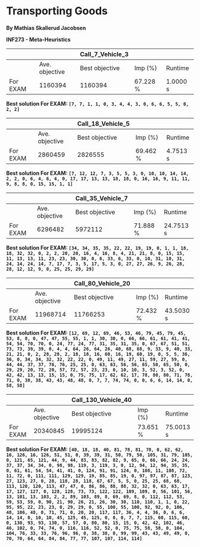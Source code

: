 <h1>Transporting Goods
<h4>By Mathias Skallerud Jacobsen


INF273 - Meta-Heuristics  

| | | Call_7_Vehicle_3 | | |  
| --- | --- | --- | --- | --- |  
| | Ave. objective | Best objective | Imp (%) | Runtime |  
| For EXAM | 1160394 | 1160394 | 67.228 % | 1.0000 s |  
  
  
Best solution For EXAM: `[7, 7, 1, 1, 0, 3, 4, 4, 3, 0, 6, 6, 5, 5, 0, 2, 2]`  
  
  
| | | Call_18_Vehicle_5 | | |  
| --- | --- | --- | --- | --- |  
| | Ave. objective | Best objective | Imp (%) | Runtime |  
| For EXAM | 2860459 | 2826555 | 69.462 % | 4.7513 s |  
  
  
Best solution For EXAM: `[7, 12, 12, 7, 3, 5, 5, 3, 0, 10, 10, 14, 14, 2, 2, 0, 6, 4, 6, 4, 0, 17, 17, 13, 13, 18, 18, 0, 16, 16, 9, 11, 11, 9, 8, 8, 0, 15, 15, 1, 1]`  
  
  
| | | Call_35_Vehicle_7 | | |  
| --- | --- | --- | --- | --- |  
| | Ave. objective | Best objective | Imp (%) | Runtime |  
| For EXAM | 6296482 | 5972112 | 71.888 % | 24.7513 s |  
  
  
Best solution For EXAM: `[34, 34, 35, 35, 22, 22, 19, 19, 0, 1, 1, 18, 18, 32, 32, 0, 2, 2, 20, 20, 16, 4, 16, 8, 4, 21, 21, 8, 0, 15, 15, 11, 13, 13, 11, 23, 23, 30, 30, 0, 6, 33, 6, 33, 0, 10, 31, 10, 31, 24, 14, 24, 14, 7, 17, 7, 3, 5, 17, 5, 3, 0, 27, 27, 26, 9, 26, 28, 28, 12, 12, 9, 0, 25, 25, 29, 29]`  
  
  
| | | Call_80_Vehicle_20 | | |  
| --- | --- | --- | --- | --- |  
| | Ave. objective | Best objective | Imp (%) | Runtime |  
| For EXAM | 11968714 | 11766253 | 72.432 % | 43.5030 s |  
  
  
Best solution For EXAM: `[12, 69, 12, 69, 46, 53, 46, 79, 45, 79, 45, 53, 8, 8, 0, 47, 47, 55, 55, 1, 1, 30, 30, 0, 66, 66, 61, 61, 41, 41, 54, 54, 70, 70, 0, 24, 77, 24, 77, 31, 35, 31, 35, 0, 67, 67, 51, 51, 73, 73, 39, 39, 0, 4, 4, 64, 26, 64, 26, 40, 68, 68, 9, 33, 9, 40, 33, 21, 21, 0, 2, 28, 28, 2, 18, 18, 16, 60, 16, 19, 60, 19, 0, 5, 5, 36, 36, 0, 34, 34, 32, 32, 22, 22, 0, 49, 11, 49, 27, 11, 59, 27, 59, 0, 44, 44, 37, 37, 76, 76, 25, 25, 0, 63, 63, 56, 56, 65, 50, 65, 50, 0, 29, 29, 20, 72, 20, 57, 72, 57, 23, 23, 0, 10, 10, 3, 52, 3, 52, 0, 42, 42, 13, 13, 15, 15, 0, 75, 75, 17, 62, 62, 17, 78, 80, 80, 71, 78, 71, 0, 38, 38, 43, 43, 48, 48, 0, 7, 7, 74, 74, 0, 0, 6, 6, 14, 14, 0, 58, 58]`  
  
  
| | | Call_130_Vehicle_40 | | |  
| --- | --- | --- | --- | --- |  
| | Ave. objective | Best objective | Imp (%) | Runtime |  
| For EXAM | 20340845 | 19995124 | 73.651 % | 75.0013 s |  
  
  
Best solution For EXAM: `[40, 18, 18, 40, 81, 78, 81, 78, 0, 62, 62, 16, 126, 16, 126, 51, 51, 0, 39, 39, 31, 50, 79, 50, 105, 31, 79, 105, 0, 121, 65, 121, 44, 9, 44, 83, 83, 82, 82, 9, 65, 0, 66, 66, 24, 24, 37, 37, 34, 34, 0, 98, 98, 119, 3, 119, 3, 0, 12, 94, 12, 94, 35, 35, 0, 61, 61, 54, 54, 41, 41, 0, 124, 91, 91, 124, 0, 108, 11, 108, 72, 11, 72, 0, 111, 111, 129, 129, 19, 85, 85, 19, 0, 97, 97, 87, 87, 123, 27, 123, 27, 0, 28, 118, 28, 118, 67, 67, 5, 5, 0, 25, 25, 68, 68, 113, 120, 120, 113, 47, 47, 0, 86, 86, 88, 88, 32, 32, 0, 63, 63, 17, 17, 127, 127, 0, 128, 128, 73, 73, 122, 122, 109, 109, 0, 56, 101, 56, 13, 101, 13, 103, 2, 2, 89, 103, 89, 8, 69, 69, 8, 0, 112, 112, 53, 59, 53, 59, 0, 90, 21, 90, 26, 21, 26, 30, 30, 110, 110, 1, 1, 0, 22, 95, 95, 22, 23, 23, 0, 29, 29, 0, 55, 100, 55, 100, 92, 92, 0, 106, 48, 106, 48, 0, 71, 71, 0, 20, 20, 117, 117, 36, 4, 4, 36, 0, 6, 6, 14, 14, 0, 10, 10, 45, 125, 45, 125, 0, 0, 0, 7, 7, 115, 60, 115, 60, 0, 130, 93, 93, 130, 57, 57, 0, 80, 80, 15, 15, 0, 42, 42, 102, 46, 46, 102, 0, 74, 74, 0, 116, 116, 52, 52, 0, 75, 75, 58, 58, 0, 104, 104, 76, 33, 33, 76, 96, 96, 0, 38, 38, 0, 99, 99, 43, 43, 49, 49, 0, 70, 70, 64, 64, 84, 84, 77, 77, 107, 107, 114, 114]`  
  
  
  


